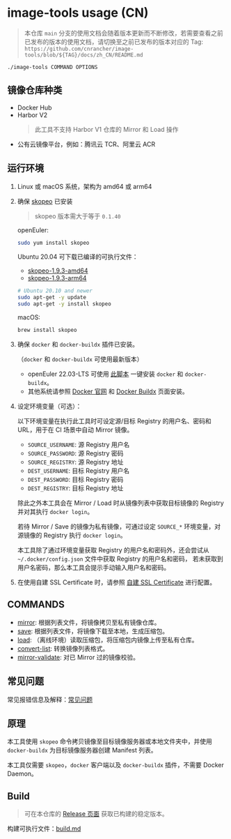 # image-tools usage (CN)

> 本仓库 `main` 分支的使用文档会随着版本更新而不断修改，若需要查看之前已发布的版本的使用文档，请切换至之前已发布的版本对应的 Tag:
> `https://github.com/cnrancher/image-tools/blob/${TAG}/docs/zh_CN/README.md`

```
./image-tools COMMAND OPTIONS
```

## 镜像仓库种类

- Docker Hub
- Harbor V2
    > 此工具不支持 Harbor V1 仓库的 Mirror 和 Load 操作
- 公有云镜像平台，例如：腾讯云 TCR、阿里云 ACR

## 运行环境

1. Linux 或 macOS 系统，架构为 amd64 或 arm64
1. 确保 [skopeo](https://github.com/containers/skopeo/blob/main/install.md) 已安装

    > skopeo 版本需大于等于 `0.1.40`

    openEuler:

    ```sh
    sudo yum install skopeo
    ```

    Ubuntu 20.04 可下载已编译的可执行文件：
    - [skopeo-1.9.3-amd64](https://starry-public-files.s3.ap-northeast-1.amazonaws.com/skopeo/amd64/1.9.3/skopeo)
    - [skopeo-1.9.3-arm64](https://starry-public-files.s3.ap-northeast-1.amazonaws.com/skopeo/arm64/1.9.3/skopeo)

    ``` sh
    # Ubuntu 20.10 and newer
    sudo apt-get -y update
    sudo apt-get -y install skopeo
    ```

    macOS:

    ```sh
    brew install skopeo
    ```

1. 确保 `docker` 和 `docker-buildx` 插件已安装。

    （`docker` 和 `docker-buildx` 可使用最新版本）

    - openEuler 22.03-LTS 可使用 [此脚本](https://github.com/cnrancher/euler-packer/blob/main/scripts/others/install-docker.sh) 一键安装 `docker` 和 `docker-buildx`。
    - 其他系统请参照 [Docker 官网](https://docs.docker.com/get-docker/) 和 [Docker Buildx](https://docs.docker.com/build/install-buildx/) 页面安装。

1. 设定环境变量（可选）：

    以下环境变量在执行此工具时可设定源/目标 Registry 的用户名、密码和 URL，用于在 CI 场景中自动 Mirror 镜像。
    - `SOURCE_USERNAME`: 源 Registry 用户名
    - `SOURCE_PASSWORD`: 源 Registry 密码
    - `SOURCE_REGISTRY`: 源 Registry 地址
    - `DEST_USERNAME`: 目标 Registry 用户名
    - `DEST_PASSWORD`: 目标 Registry 密码
    - `DEST_REGISTRY`: 目标 Registry 地址

    除此之外本工具会在 Mirror / Load 时从镜像列表中获取目标镜像的 Registry 并对其执行 `docker login`。

    若待 Mirror / Save 的镜像为私有镜像，可通过设定 `SOURCE_*` 环境变量，对源镜像的 Registry 执行 `docker login`。

    本工具除了通过环境变量获取 Registry 的用户名和密码外，还会尝试从 `~/.docker/config.json` 文件中获取 Registry 的用户名和密码，
    若未获取到用户名密码，那么本工具会提示手动输入用户名和密码。

1. 在使用自建 SSL Certificate 时，请参照 [自建 SSL Certificate](./self-signed-ssl.md) 进行配置。

## COMMANDS

- [mirror](./mirror.md): 根据列表文件，将镜像拷贝至私有镜像仓库。
- [save](./save.md): 根据列表文件，将镜像下载至本地，生成压缩包。
- [load](./load.md): （离线环境）读取压缩包，将压缩包内镜像上传至私有仓库。
- [convert-list](./convert-list.md): 转换镜像列表格式。
- [mirror-validate](./mirror-validate.md): 对已 Mirror 过的镜像校验。

## 常见问题

常见报错信息及解释：[常见问题](./questions.md)

## 原理

本工具使用 `skopeo` 命令拷贝镜像至目标镜像服务器或本地文件夹中，并使用 `docker-buildx` 为目标镜像服务器创建 Manifest 列表。

本工具仅需要 `skopeo`，`docker` 客户端以及 `docker-buildx` 插件，不需要 Docker Daemon。

## Build

> 可在本仓库的 [Release 页面](https://github.com/cnrancher/image-tools/releases) 获取已构建的稳定版本。

构建可执行文件：[build.md](./build.md)
